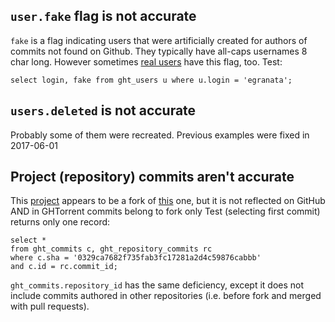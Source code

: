 
`user.fake` flag is not accurate
---
`fake` is a flag indicating users that were artificially created for authors
of commits not found on Github. They typically have all-caps usernames 8 char
long. However sometimes [real users](https://github.com/egranata) have this 
flag, too. Test:

    select login, fake from ght_users u where u.login = 'egranata';

`users.deleted` is not accurate
--
Probably some of them were recreated. Previous examples were fixed in 2017-06-01


Project (repository) commits aren't accurate
--
This [project](https://github.com/linkcheck/linkchecker) appears to be a fork
 of [this](https://github.com/wummel/linkchecker/) one, but it is not reflected
 on GitHub AND in GHTorrent commits belong to fork only
 Test (selecting first commit) returns only one record: 
 
    select *
    from ght_commits c, ght_repository_commits rc
    where c.sha = '0329ca7682f735fab3fc17281a2d4c59876cabbb'
    and c.id = rc.commit_id;

`ght_commits.repository_id` has the same deficiency, except it does not
include commits authored in other repositories (i.e. before fork and merged
with pull requests).
